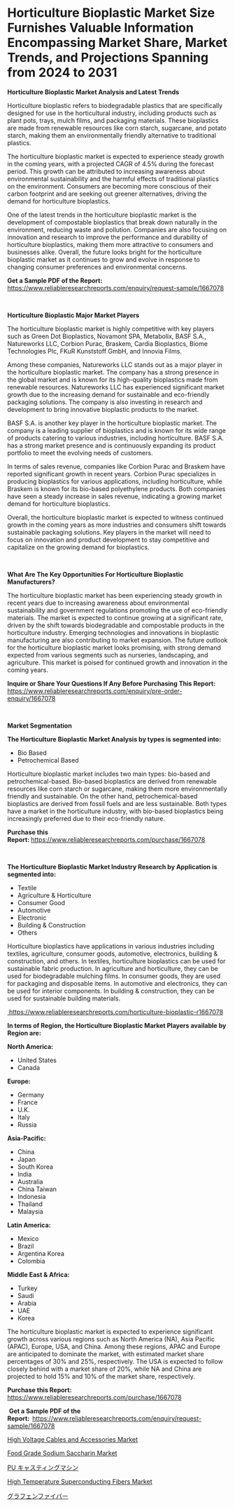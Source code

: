 <p><h1>Horticulture Bioplastic Market Size Furnishes Valuable Information Encompassing Market Share, Market Trends, and Projections Spanning from 2024 to 2031</h1></p><p><strong>Horticulture Bioplastic Market Analysis and Latest Trends</strong></p>
<p><p>Horticulture bioplastic refers to biodegradable plastics that are specifically designed for use in the horticultural industry, including products such as plant pots, trays, mulch films, and packaging materials. These bioplastics are made from renewable resources like corn starch, sugarcane, and potato starch, making them an environmentally friendly alternative to traditional plastics.</p><p>The horticulture bioplastic market is expected to experience steady growth in the coming years, with a projected CAGR of 4.5% during the forecast period. This growth can be attributed to increasing awareness about environmental sustainability and the harmful effects of traditional plastics on the environment. Consumers are becoming more conscious of their carbon footprint and are seeking out greener alternatives, driving the demand for horticulture bioplastics.</p><p>One of the latest trends in the horticulture bioplastic market is the development of compostable bioplastics that break down naturally in the environment, reducing waste and pollution. Companies are also focusing on innovation and research to improve the performance and durability of horticulture bioplastics, making them more attractive to consumers and businesses alike. Overall, the future looks bright for the horticulture bioplastic market as it continues to grow and evolve in response to changing consumer preferences and environmental concerns.</p></p>
<p><strong>Get a Sample PDF of the Report:&nbsp;</strong> <a href="https://www.reliableresearchreports.com/enquiry/request-sample/1667078">https://www.reliableresearchreports.com/enquiry/request-sample/1667078</a></p>
<p>&nbsp;</p>
<p><strong>Horticulture Bioplastic Major Market Players</strong></p>
<p><p>The horticulture bioplastic market is highly competitive with key players such as Green Dot Bioplastics, Novamont SPA, Metabolix, BASF S.A., Natureworks LLC, Corbion Purac, Braskem, Cardia Bioplastics, Biome Technologies Plc, FKuR Kunststoff GmbH, and Innovia Films. </p><p>Among these companies, Natureworks LLC stands out as a major player in the horticulture bioplastic market. The company has a strong presence in the global market and is known for its high-quality bioplastics made from renewable resources. Natureworks LLC has experienced significant market growth due to the increasing demand for sustainable and eco-friendly packaging solutions. The company is also investing in research and development to bring innovative bioplastic products to the market.</p><p>BASF S.A. is another key player in the horticulture bioplastic market. The company is a leading supplier of bioplastics and is known for its wide range of products catering to various industries, including horticulture. BASF S.A. has a strong market presence and is continuously expanding its product portfolio to meet the evolving needs of customers.</p><p>In terms of sales revenue, companies like Corbion Purac and Braskem have reported significant growth in recent years. Corbion Purac specializes in producing bioplastics for various applications, including horticulture, while Braskem is known for its bio-based polyethylene products. Both companies have seen a steady increase in sales revenue, indicating a growing market demand for horticulture bioplastics.</p><p>Overall, the horticulture bioplastic market is expected to witness continued growth in the coming years as more industries and consumers shift towards sustainable packaging solutions. Key players in the market will need to focus on innovation and product development to stay competitive and capitalize on the growing demand for bioplastics.</p></p>
<p>&nbsp;</p>
<p><strong>What Are The Key Opportunities For Horticulture Bioplastic Manufacturers?</strong></p>
<p><p>The horticulture bioplastic market has been experiencing steady growth in recent years due to increasing awareness about environmental sustainability and government regulations promoting the use of eco-friendly materials. The market is expected to continue growing at a significant rate, driven by the shift towards biodegradable and compostable products in the horticulture industry. Emerging technologies and innovations in bioplastic manufacturing are also contributing to market expansion. The future outlook for the horticulture bioplastic market looks promising, with strong demand expected from various segments such as nurseries, landscaping, and agriculture. This market is poised for continued growth and innovation in the coming years.</p></p>
<p><strong>Inquire or Share Your Questions If Any Before Purchasing This Report:</strong> <a href="https://www.reliableresearchreports.com/enquiry/pre-order-enquiry/1667078">https://www.reliableresearchreports.com/enquiry/pre-order-enquiry/1667078</a></p>
<p>&nbsp;</p>
<p><strong>Market Segmentation</strong></p>
<p><strong>The Horticulture Bioplastic Market Analysis by types is segmented into:</strong></p>
<p><ul><li>Bio Based</li><li>Petrochemical Based</li></ul></p>
<p><p>Horticulture bioplastic market includes two main types: bio-based and petrochemical-based. Bio-based bioplastics are derived from renewable resources like corn starch or sugarcane, making them more environmentally friendly and sustainable. On the other hand, petrochemical-based bioplastics are derived from fossil fuels and are less sustainable. Both types have a market in the horticulture industry, with bio-based bioplastics being increasingly preferred due to their eco-friendly nature.</p></p>
<p><strong>Purchase this Report:&nbsp;</strong><a href="https://www.reliableresearchreports.com/purchase/1667078">https://www.reliableresearchreports.com/purchase/1667078</a></p>
<p>&nbsp;</p>
<p><strong>The Horticulture Bioplastic Market Industry Research by Application is segmented into:</strong></p>
<p><ul><li>Textile</li><li>Agriculture & Horticulture</li><li>Consumer Good</li><li>Automotive</li><li>Electronic</li><li>Building & Construction</li><li>Others</li></ul></p>
<p><p>Horticulture bioplastics have applications in various industries including textiles, agriculture, consumer goods, automotive, electronics, building & construction, and others. In textiles, horticulture bioplastics can be used for sustainable fabric production. In agriculture and horticulture, they can be used for biodegradable mulching films. In consumer goods, they are used for packaging and disposable items. In automotive and electronics, they can be used for interior components. In building & construction, they can be used for sustainable building materials.</p></p>
<p><a href="https://www.reliableresearchreports.com/horticulture-bioplastic-r1667078">&nbsp;https://www.reliableresearchreports.com/horticulture-bioplastic-r1667078</a></p>
<p><strong>In terms of Region, the Horticulture Bioplastic Market Players available by Region are:</strong></p>
<p>
    <p> <strong> North America: </strong>
        <ul>
            <li>United States</li>
            <li>Canada</li>
        </ul>
        </p> 
    <p> <strong> Europe: </strong>
        <ul>
            <li>Germany</li>
            <li>France</li>
            <li>U.K.</li>
            <li>Italy</li>
            <li>Russia</li>
        </ul>
        </p> 
    <p> <strong> Asia-Pacific: </strong>
        <ul>
            <li>China</li>
            <li>Japan</li>
            <li>South Korea</li>
            <li>India</li>
            <li>Australia</li>
            <li>China Taiwan</li>
            <li>Indonesia</li>
            <li>Thailand</li>
            <li>Malaysia</li>
        </ul>
        </p> 
    <p> <strong> Latin America: </strong>
        <ul>
            <li>Mexico</li>
            <li>Brazil</li>
            <li>Argentina Korea</li>
            <li>Colombia</li>
        </ul>
        </p> 
    <p> <strong> Middle East & Africa: </strong>
        <ul>
            <li>Turkey</li>
            <li>Saudi</li>
            <li>Arabia</li>
            <li>UAE</li>
            <li>Korea</li>
        </ul>
    </p>
    </p>
<p><p>The horticulture bioplastic market is expected to experience significant growth across various regions such as North America (NA), Asia Pacific (APAC), Europe, USA, and China. Among these regions, APAC and Europe are anticipated to dominate the market, with estimated market share percentages of 30% and 25%, respectively. The USA is expected to follow closely behind with a market share of 20%, while NA and China are projected to hold 15% and 10% of the market share, respectively.</p></p>
<p><strong>Purchase this Report: </strong><a href="https://www.reliableresearchreports.com/purchase/1667078">https://www.reliableresearchreports.com/purchase/1667078</a></p>
<p>&nbsp;<strong>Get a Sample PDF of the Report:&nbsp;&nbsp;</strong><a href="https://www.reliableresearchreports.com/enquiry/request-sample/1667078">https://www.reliableresearchreports.com/enquiry/request-sample/1667078</a></p>
<p><strong></strong></p>
<p><p><a href="https://github.com/RebekaAnderson14/Market-Research-Report-List-1/blob/main/high-voltage-cables-and-accessories-market.md">High Voltage Cables and Accessories Market</a></p><p><a href="https://issuu.com/reportprime-2/docs/food-grade-sodium-saccharin-market-size-2030.pptx">Food Grade Sodium Saccharin Market</a></p><p><a href="https://github.com/Andrewones2023/Market-Research-Report-List-1/blob/main/213906056953.md">PU キャスティングマシン</a></p><p><a href="https://github.com/Whitneyboyettebo9kiw7yr13/Market-Research-Report-List-2/blob/main/high-temperature-superconducting-fibers-market.md">High Temperature Superconducting Fibers Market</a></p><p><a href="https://github.com/hardee896/Market-Research-Report-List-1/blob/main/549981156952.md">グラフェンファイバー</a></p></p>